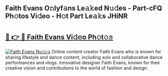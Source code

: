 ## Faith Evans O𝚗lyf𝚊ns Le𝚊𝚔ed N𝚞𝚍es - Part-cFQ Ph𝚘tos Vi𝚍eo - H𝚘t Part Le𝚊𝚔s JHiNR

# <h2><a href="http://hfdve7q.feru.top/?c=Faith+Evans">🔗 👉 🔴 Faith Evans Vi𝚍𝚎o Ph𝚘t𝚘𝚜</a></h2>

[![Faith Evans Nu𝚍𝚎s](https://i.imgur.com/0TWrTi3.gif)](http://hfdve7q.feru.top/?c=Faith+Evans)
Online content creator Faith Evans who is known for sharing lifestyle and dance content, including solo and collaborative dance performances and vlogs. Innovative designer Faith Evans, known for their creative vision and contributions to the world of fashion and design. 
